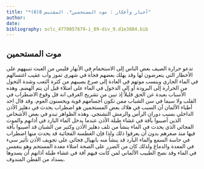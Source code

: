 ```yaml
---
title: "*أخبار وأفكار : موت المستحمين*. المقتبس 8(6)"
author: 
date: 
bibliography: oclc_4770057679-i_89-div_9.d1e3884.bib
---
```




##  موت المستحمين 


 تدعو حرارة الصيف بعض الناس إلى الاستحمام في الأنهار فليس من العبث تنبيههم على الأخطار التي يتعرضون لها وقد يهلك بعضهم فجأة في شهري تموز وأب عقيب اغتسالهم في الماء الجاري وينسب موتهم في العادة إلى صرع يصيبهم من كثرة التعب وشدة التحول من الحرارة إلى البرودة أو إلى الدخول في الماء على امتلاء قبل أن يتم الهضم. وهذه الأسباب بعيدة عن الحق قليلاً إذ تبين من تشريح الغرقى انه قل وقوع الاضطراب في القلب ولا سيما في سن الشباب ممن تكون أجسامهم قوية ويحسنون العوم. وقد قال  احد  أطباء الألمان أن السبب في هلاك بعض المستحمين هو اضطراب يحدث في دهليز الأذن الداخلي بسبب دوران الرأس والرمش التشنجي. وهذه الظواهر تبدو في بعض الأشخاص الذين أصيبوا بآفة في غشاء طبلة الأذن عندما يدخل الماء البارد في أذانهم والموت الفجائي الذي يحدث في الماء ينشأ من تلف دهليز الأذن وكثير من الشبان قد أصيبوا بآفة فيها منذ صغرهم بدون أن يعرفوا ذلك ولذا فإن الغطسة الفجائية قد يحدث منها اضطراب في حاسة السمع والماء البارد قد ينشأ منه بانهيال فجائي على تجويف الأذن تأثير سيء في المعدة والدماغ ولذلك كان من الضرر على الصحة امتلاء معدة المستحم وهو ينغمس في الماء وقد نصح الطبيب الألماني لمن كانت فيهم آفة في غشاء طبلة آذانهم أن يسدوها بسداد من القطن المندوف. 
